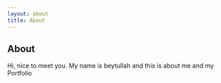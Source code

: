 ```yaml
---
layout: about
title: About
---
```


## About

Hi, nice to meet you. My name is beytullah and this is about me and my Portfolio
